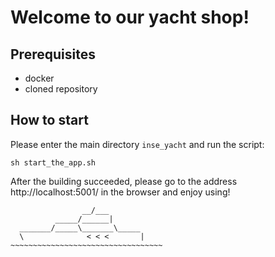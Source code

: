 # Welcome to our yacht shop!

## Prerequisites
- docker
- cloned repository

## How to start

Please enter the main directory ```inse_yacht``` and run the script:

```
sh start_the_app.sh
```

After the building succeeded, please go to the address http://localhost:5001/ in the browser and enjoy using!

```
                __/___            
          _____/______|           
  _______/_____\_______\_____     
  \              < < <       |    
~~~~~~~~~~~~~~~~~~~~~~~~~~~~~~~~~~
```
